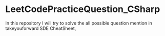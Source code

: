 # LeetCodePracticeQuestion_CSharp
In this repository I will try to solve the all possible question mention in takeyouforward SDE CheatSheet,
